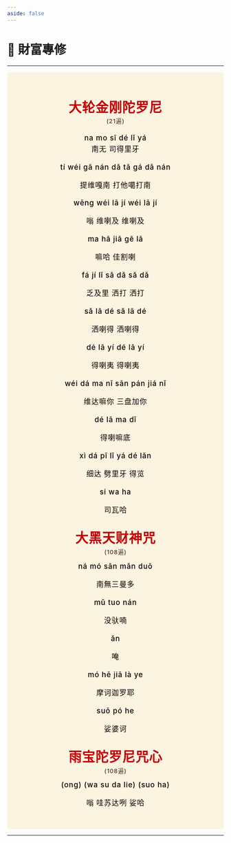 ```yaml
---
aside: false
---
```


# 📿 財富專修

----

<style>
.vp-doc p {
    margin: 5px 0;
}

.mantra-box {
  margin: 2px 0 !important;
  text-align: center;
  background-color: #FBF4E1;
  padding: 10px;
  border-radius: 5px;
  font-size: 1.2em;
  line-height: 1.5;
  font-weight: 500;
  color: #140000;
  /* font-family: KaiTi, "楷体", "楷体_GB2312", STKaiti, "华文楷体", serif; */
  letter-spacing: 0.06em;
  padding: 1.8em;
}

.mantra-title {
 text-align: center;
 font-size: 1.8em;
 font-weight: 1000;
 color: #C40007;
 margin-top: 30px;
 margin-bottom: 10px;
}

.mantra-space {
 height: 0.8em;
}

.mantra-times {
 color: #513027;
 font-size: 0.8em;
 margin-top: -0.8em;
 margin-bottom: 0.8em;
}

.mantra-important {
 color: #6F2AA9;
}
</style>



<div class="mantra-box">

<div class="mantra-title" style="font-size: 1.8em;">
大轮金刚陀罗尼
</div>
<div class="mantra-times">(21遍)</div>

na mo  sī  dé  lǐ  yá       
南无   司得里牙

tí wéi gā nán dǎ tā gá dǎ nán 

提维嘎南  打他噶打南 


wēng   wéi lā  jí  wéi lā jí  

嗡      维喇及  维喇及  

ma hā  jiā gē lā     

嘛哈  佳割喇     

fá  jí  lǐ    sǎ dǎ   sǎ dǎ

乏及里   洒打   洒打

sǎ  lā  dé    sǎ lā dé    

洒喇得    洒喇得   

dé  lā yí    dé lā yí

得喇夷   得喇夷 

wéi dá ma nǐ    sān pán jiá  nǐ  

维达嘛你    三盘加你   

dé  lā  ma dǐ

得喇嘛底

xì  dá    pī   lǐ  yá    dé lǎn 

细达    劈里牙    得览

si wa ha

司瓦哈


<div class="mantra-title" style="font-size: 1.8em;">
大黑天财神咒
</div>
<div class="mantra-times">(108遍)</div>
ná mó sān mǎn duō

南無三曼多 

mǔ tuo nán 

没驮喃 

ǎn

唵 

mó hē jiā là ye

摩诃迦罗耶 

suō pó he

娑婆诃


<div class="mantra-title" style="font-size: 1.8em;">
雨宝陀罗尼咒心
</div>
<div class="mantra-times">(108遍)</div>
(ong) (wa su da lie) (suo ha)

嗡 哇苏达咧 娑哈
</div>

----